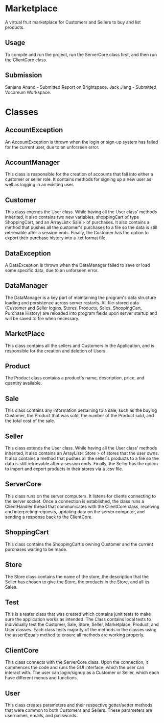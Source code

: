 # Marketplace

A virtual fruit marketplace for Customers and Sellers to buy and list products. 


## Usage

To compile and run the project, run the ServerCore class first, and then run the ClientCore class.

## Submission

Sanjana Anand - Submitted Report on Brightspace.
Jack Jiang - Submitted Vocareum Workspace.

# Classes

## AccountException
An AccountException is thrown when the login or sign-up system has failed for the current user, due to an unforseen error.

## AccountManager

This class is responsible for the creation of accounts that fall into either a customer or seller role. It contains methods for signing up a new user as well as logging in an existing user.

## Customer
This class extends the User class. While having all the User class' methods inherited, it also contains two new variables, shoppingCart of type ShoppingCart, and an ArrayList< Sale > of purchases. It also contains a method that pushes all the customer's purchases to a file so the data is still retrievable after a session ends. Finally, the Customer has the option to export their purchase history into a .txt format file.

## DataException
A DataException is thrown when the DataManager failed to save or load some specific data, due to an unforseen error.

## DataManager
The DataManager is a key part of maintaining the program's data structure loading and persistence across server restarts. All file-stored data (Customer and Seller logins, Stores, Products, Sales, ShoppingCart, Purchase History) are reloaded into program fields upon server startup and will be saved to file when necessary.

## MarketPlace
This class contains all the sellers and Customers in the Application, and is responsible for the creation and deletion of Users. 

## Product
The Product class contains a product's name, description, price, and quantity available.

## Sale
This class contains any information pertaining to a sale, such as the buying Customer, the Product that was sold, the number of the Product sold, and the total cost of the sale.

## Seller
This class extends the User class. While having all the User class' methods inherited, it also contains an ArrayList< Store > of stores that the user owns. It also contains a method that pushes all the seller's products to a file so the data is still retrievable after a session ends. Finally, the Seller has the option to import and export products in their stores via a .csv file.

## ServerCore
This class runs on the server computers. It listens for clients connecting to the server socket. Once a connection is established, the class runs a ClientHandler thread that communicates with the ClientCore class, receiving and interpreting requests, updating data on the server computer, and sending a response back to the ClientCore. 

## ShoppingCart
This class contains the ShoppingCart's owning Customer and the current purchases waiting to be made.

## Store
The Store class contains the name of the store, the description that the Seller has chosen to give the Store, the products in the Store, and all its Sales. 

## Test
This is a tester class that was created which contains junit tests to make sure the application works as intended. The Class contains local tests to individually test the Customer, Sale, Store, Seller, Marketplace, Product, and User classes. Each class tests majority of the methods in the classes using the assertEquals method to ensure all methods are working properly.

## ClientCore
This class connects with the ServerCore class. Upon the connection, it commences the code and runs the GUI interface, which the user can interact with. The user can login/signup as a Customer or Seller, which each have different menus and functions.

## User
This class creates parameters and their respective getter/setter methods that were common to both Customers and Sellers. These parameters are usernames, emails, and passwords.
